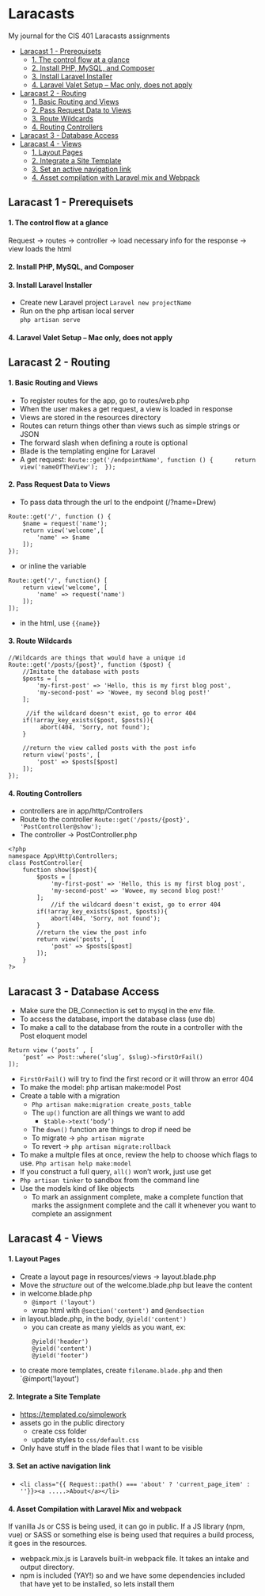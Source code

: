 # Laracasts
My journal for the CIS 401 Laracasts assignments

- [Laracast 1 - Prerequisets](#laracast-1---prerequisets)
    + [1. The control flow at a glance](#1-the-control-flow-at-a-glance)
    + [2. Install PHP, MySQL, and Composer](#2-install-php--mysql--and-composer)
    + [3. Install Laravel Installer](#3-install-laravel-installer)
    + [4. Laravel Valet Setup – Mac only, does not apply](#4-laravel-valet-setup---mac-only--does-not-apply)
- [Laracast 2 - Routing](#laracast-2---routing)
    + [1. Basic Routing and Views](#1-basic-routing-and-views)
    + [2. Pass Request Data to Views](#2-pass-request-data-to-views)
    + [3. Route Wildcards](#3-route-wildcards)
    + [4. Routing Controllers](#4-routing-controllers)
- [Laracast 3 - Database Access](#laracast-3---database-access)
- [Laracast 4 - Views](#laracast-4---views)
    + [1. Layout Pages ](#1-layout-pages)
    + [2. Integrate a Site Template](#2-integrate-a-site-template)
    + [3. Set an active navigation link](#3-set-an-active-navigation-link)
    + [4. Asset compilation with Laravel mix and Webpack](#4-asset-compilation-with-laravel-mix-and-webpack)

## Laracast 1 - Prerequisets 

#### 1. The control flow at a glance 
Request -> routes -> controller -> load necessary info for the response -> view loads the html 
#### 2. Install PHP, MySQL, and Composer 
#### 3. Install Laravel Installer 
* Create new Laravel project 
   `Laravel new projectName` 
* Run on the php artisan local server  
   `php artisan serve` 
#### 4. Laravel Valet Setup – Mac only, does not apply 

## Laracast 2 - Routing 

#### 1. Basic Routing and Views
* To register routes for the app, go to routes/web.php
* When the user makes a get request, a view is loaded in response 
* Views are stored in the resources directory 
* Routes can return things other than views such as simple strings or JSON 
* The forward slash when defining a route is optional 
* Blade is the templating engine for Laravel 
* A get request:
        ```Route::get('/endpointName', function () {     
            return view('nameOfTheView'); 
            }); 
        ```
#### 2. Pass Request Data to Views
* To pass data through the url to the endpoint (/?name=Drew)
```
Route::get('/', function () {     
    $name = request('name'); 
    return view('welcome',[         
        'name' => $name     
    ]); 
});
``` 
* or inline the variable 
```
Route::get('/', function() [
    return view('welcome', [
        'name' => request('name')
    ]);
]);
```
* in the html, use `{{name}}`

#### 3. Route Wildcards
```
//Wildcards are things that would have a unique id
Route::get('/posts/{post}', function ($post) { 
    //Imitate the database with posts     
    $posts = [         
        'my-first-post' => 'Hello, this is my first blog post',         
        'my-second-post' => 'Wowee, my second blog post!'     
    ]; 

     //if the wildcard doesn't exist, go to error 404     
    if(!array_key_exists($post, $posts)){         
         abort(404, 'Sorry, not found');     
    } 
 
    //return the view called posts with the post info     
    return view('posts', [         
        'post' => $posts[$post]     
    ]); 
}); 
```
 
#### 4. Routing Controllers
* controllers are in app/http/Controllers
* Route to the controller
    `Route::get('/posts/{post}', 'PostController@show');`
* The controller -> PostController.php
```
<?php     
namespace App\Http\Controllers;     
class PostController{         
    function show($post){             
        $posts = [                 
            'my-first-post' => 'Hello, this is my first blog post',                 
            'my-second-post' => 'Wowee, my second blog post!'             
        ];             
            //if the wildcard doesn't exist, go to error 404             
        if(!array_key_exists($post, $posts)){                 
            abort(404, 'Sorry, not found');             
        }                
        //return the view the post info             
        return view('posts', [                 
            'post' => $posts[$post]             
        ]);         
    } 
?> 
```

## Laracast 3 - Database Access
* Make sure the DB_Connection is set to mysql in the env file.  
* To access the database, import the database class (use db) 
* To make a call to the database from the route in a controller with the Post eloquent model 
```
Return view (‘posts’ , [ 
    ‘post’ => Post::where(‘slug’, $slug)->firstOrFail() 
]);
``` 
* `FirstOrFail()` will try to find the first record or it will throw an error 404 
* To make the model: php artisan make:model Post 
* Create a table with a migration 
    - `Php artisan make:migration create_posts_table` 
    - The `up()` function are all things we want to add 
        - `$table->text(‘body’)` 
    - The `down()` function are things to drop if need be 
    - To migrate -> `php artisan migrate` 
    - To revert -> `php artisan migrate:rollback` 
* To make a multple files at once, review the help to choose which flags to use. `Php artisan help make:model` 
* If you construct a full query, `all()` won’t work, just use get 
* `Php artisan tinker` to sandbox from the command line 
* Use the models kind of like objects 
    - To mark an assignment complete, make a complete function that marks the assignment 
complete and the call it whenever you want to complete an assignment 

## Laracast 4 - Views

#### 1. Layout Pages
* Create a layout page in resources/views -> layout.blade.php
* Move the _structure_ out of the welcome.blade.php but leave the content
* in welcome.blade.php 
    - `@import ('layout')`
    - wrap html with `@section('content')` and `@endsection`
* in layout.blade.php, in the body, `@yield('content')` 
    - you can create as many yields as you want, ex:
        ```
        @yield('header')
        @yield('content')
        @yield('footer')
        ```
* to create more templates, create `filename.blade.php` and then `@import('layout')

#### 2. Integrate a Site Template
* https://templated.co/simplework
* assets go in the public directory
    - create css folder
    - update styles to `css/default.css`
* Only have stuff in the blade files that I want to be visible

#### 3. Set an active navigation link
* `<li class="{{ Request::path() === 'about' ? 'current_page_item' : ''}}><a .....>About</a></li>`

#### 4. Asset Compilation with Laravel Mix and webpack
If vanilla Js or CSS is being used, it can go in public. If a JS library (npm, vue) or SASS or something else is being used that requires a build process, it goes in the resources. 
* webpack.mix.js is Laravels built-in webpack file. It takes an intake and output directory. 
* npm is included (YAY!) so and we have some dependencies included that have yet to be installed, so lets install them